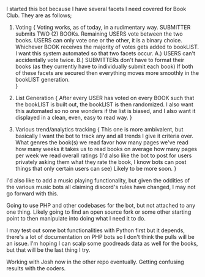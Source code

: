 I started this bot because I have several facets I need covered for Book Club. They are as follows;

1. Voting
{
Voting works, as of today, in a rudimentary way. SUBMITTER submits TWO (2) BOOKs. Remaining USERS vote between the two books. USERS can only vote one or the other, it is a binary choice. Whichever BOOK receives the majority of votes gets added to bookLIST. I want this system automated so that two facets occur.
    A.) USERS can't accidentally vote twice.
    B.) SUBMITTERs don't have to format their books (as they currently have to individually submit each book)
If both of these facets are secured then everything moves more smoothly in the bookLIST generation.    
}
    
2. List Generation
{
After every USER has voted on every BOOK such that the bookLIST is built out, the bookLIST is then randomized. I also want this automated so no one wonders if the list is biased, and I also want it displayed in a clean, even, easy to read way.
}

3. Various trend/analytics tracking
{
This one is more ambivalent, but basically I want the bot to track any and all trends I give it criteria over. 
	What genres the book(s) we read favor
	how many pages we've read
	how many weeks it takes us to read books on average
	how many pages per week we read
	overall ratings (I'd also like the bot to post for users privately asking them what they rate the book, I know bots can post things that only certain users can see)
Likely to be more soon.
}

I'd also like to add a music playing functionality, but given the oddities of the various music bots all claiming discord's rules have changed, I may not go forward with this.

Going to use PHP and other codebases for the bot, but not attached to any one thing. Likely going to find an open source fork or some other starting point to then manipulate into doing what I need it to do.

I may test out some bot functionalities with Python first but it depends, there's a lot of documentation on PHP bots so I don't think the pulls will be an issue. I'm hoping I can scalp some goodreads data as well for the books, but that will be the last thing I try.

Working with Josh now in the other repo eventually. Getting confusing results with the coders.
